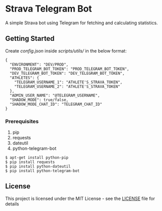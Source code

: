 # Strava Telegram Bot

A simple Strava bot using Telegram for fetching and calculating statistics.

## Getting Started

Create _config.json_ inside _scripts/utils/_ in the below format:

```
{
  "ENVIRONMENT": "DEV/PROD",
  "PROD_TELEGRAM_BOT_TOKEN": "PROD_TELEGRAM_BOT_TOKEN",
  "DEV_TELEGRAM_BOT_TOKEN": "DEV_TELEGRAM_BOT_TOKEN",
  "ATHLETES": {
    "TELEGRAM_USERNAME_1": "ATHLETE'S_STRAVA_TOKEN",
    "TELEGRAM_USERNAME_2": "ATHLETE'S_STRAVA_TOKEN"
  },
  "ADMIN_USER_NAME": "@TELEGRAM_USERNAME",
  "SHADOW_MODE": true/false,
  "SHADOW_MODE_CHAT_ID": "TELEGRAM_CHAT_ID"
}
```

### Prerequisites

1. pip
2. requests
3. dateutil
4. python-telegram-bot

```
$ apt-get install python-pip
$ pip install requests
$ pip install python-dateutil
$ pip install python-telegram-bot
```

## License

This project is licensed under the MIT License - see the [LICENSE](https://github.com/panchambharadwaj/strava-telegram-bot/blob/master/LICENSE) file for details